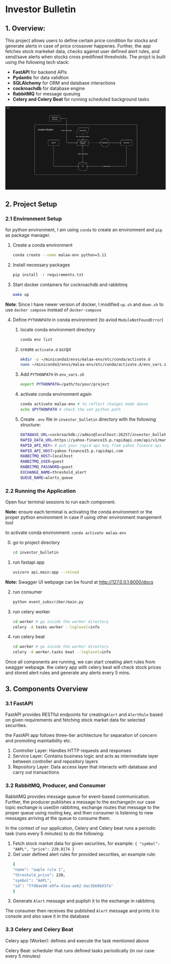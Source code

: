 # Investor Bulletin

## 1. Overview:

This project allows users to define certain price condition for stocks and generate alerts in case of price crossover happenes. Further, the app fetches stock markeket data, checks against user defined alert rules, and send/save alerts when stocks cross predifined thresholds. The projct is built using the following tech stack:

- **FastAPI** for backend APIs
- **Pydantic** for data validtion
- **SQLAlchemy** for ORM and database interactions
- **cockroachdb** for database engine
- **RabbitMQ** for message queuing
- **Celery and Celery Beat** for running scheduled background tasks


![Investor Bulletin Architecture](./investor_bulletin/imgs/investor_bulletin_hld.png)


## 2. Project Setup

### 2.1 Environment Setup
for python environment, I am using `conda` to create an environment and `pip` as package manager.

1. Create a conda environment
    ```sh
    conda create --name malaa-env python=3.11
    ```
2. Install necessary packages
    ```sh
    pip install -r requirements.txt
    ```
3. Start docker containers for cockroachdb and rabbitmq
    ```sh
    make up
    ```
**Note**: Since I have newer version of docker, I modified `up.sh` and `down.sh` to use `docker compose` instead of `docker-compose`

4. Define `PYTHONPATH` in conda environment (to aviod `ModuleNotFoundError`)
    1. locate conda environment directory
        ```sh
        conda env list
        ```
    2. create `activate.d` script
        ```sh
        mkdir -p ~/miniconda3/envs/malaa-env/etc/conda/activate.d
        nano ~/miniconda3/envs/malaa-env/etc/conda/activate.d/env_vars.sh
        ```

    3. Add `PYTHONPATH` in `env_vars.sh`
        ```sh
        export PYTHONPATH=/path/to/your/project
        ```

    4. activate conda environment again
        ```sh
        conda activate malaa-env # to reflect changes made above
        echo $PYTHONPATH # check the set python path
        ```

    5. Create `.env` file in `investor_bulletin` directory with the following structure:
        ```sh
        DATABASE_URL=cockroachdb://admin@localhost:26257/investor_bulletin
        RAPID_DATA_URL=https://yahoo-finance15.p.rapidapi.com/api/v1/markets/quote
        RAPID_API_KEY= # put your rapid api key from yahoo finance api
        RAPID_API_HOST=yahoo-finance15.p.rapidapi.com
        RABBITMQ_HOST=localhost
        RABBITMQ_USER=guest
        RABBITMQ_PASSWORD=guest
        EXCHANGE_NAME=threshold_alert
        QUEUE_NAME=alerts_queue
        ```
### 2.2 Running the Application

Open four terminal sessions to run each component.

**Note:** ensure each terminal is activating the conda environment or the proper python environment in case if using other environment mangement tool

to activate conda environment: `conda activate malaa-env`

0. go to project directory
    ```sh
    cd investor_bulletin
    ```

1. run fastapi app
    ```sh
    uvicorn api.main:app --reload
    ```

**Note:** Swagger UI webpage can be found at http://127.0.0.1:8000/docs

2. run consumer
    ```sh
    python event_subscriber/main.py
    ```

3. run celery worker
    ```sh
    cd worker # go inside the worker directory
    celery -A tasks worker --loglevel=info
    ```
4. run celery beat
    ```sh
    cd worker # go inside the worker directory
    celery -A worker.tasks beat --loglevel=info
    ```

Once all components are running, we can start creating alert rules from swagger webpage. the celery app with celery beat will check stock prices and stored alert rules and generate any alerts every 5 mins.

## 3. Components Overview

### 3.1 FastAPI

FastAPI provides RESTful endpoints for creating`Alert` and `AlertRule` based on given requirements and fetching stock market data for selected securities.

the FastAPI app follows three-tier architecture for separation of concern and promoting maintaibility etc.

1. Controller Layer: Handles HTTP requests and responses
2. Service Layer: Contains business logic and acts as intermediate layer between controller and repository layers
3. Repository Layer: Data access layer that interacts with database and carry out transactions

### 3.2 RabbitMQ, Producer, and Consumer

RabbitMQ provides message queue for event-based communication. Further, the producer publishes a message to the exchange(in our case topic exchange is used)in rabbitmq, exchange routes that message to the proper queue using routing key, and then consumer is listening to new messages arriving at the queue to consume them.

In the context of our application, Celery and Celery beat runs a periodic task (runs every 5 minutes) to do the following:
1. Fetch stock market data for given securities,  for example: ```{
    "symbol": "AAPL",
    "price": 229.8174
  }```
2. Get user defined alert rules for provided securities, an example rule:
    ```sh
    {
    "name": "aaple rule 1",
    "threshold_price": 220,
    "symbol": "AAPL",
    "id": "f7d8ae99-a9fa-41aa-ae62-dac3b60b837a"
    }
    ```
3. Generate `Alert` message and puplish it to the exchange in rabbitmq

The consumer then receives the published `Alert` message and prints it to console and also save it in the database

### 3.3 Celery and Celery Beat

Celery app (Worker): defines and execute the task mentioned above

Celery Beat: scheduler that runs defined tasks periodically (in our case every 5 minutes)
